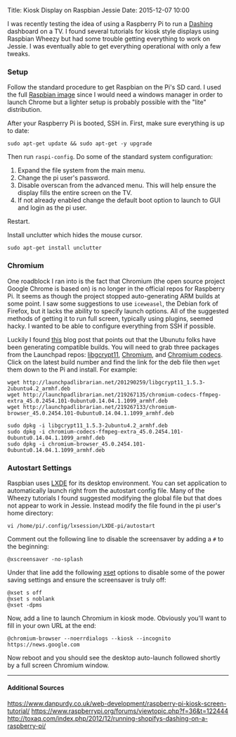 Title: Kiosk Display on Raspbian Jessie
Date: 2015-12-07 10:00

I was recently testing the idea of using a Raspberry Pi to run a [Dashing](http://dashing.io/) dashboard on a TV. I found several tutorials for kiosk style displays using Raspbian Wheezy but had some trouble getting everything to work on Jessie. I was eventually able to get everything operational with only a few tweaks.

### Setup
Follow the standard procedure to get Raspbian on the Pi's SD card. I used the full [Raspbian image](https://www.raspberrypi.org/downloads/raspbian/) since I would need a windows manager in order to launch Chrome but a lighter setup is probably possible with the "lite" distribution. 

After your Raspberry Pi is booted, SSH in. First, make sure everything is up to date:

`sudo apt-get update && sudo apt-get -y upgrade`

Then run `raspi-config`. Do some of the standard system configuration:

1. Expand the file system from the main menu.
2. Change the pi user's password. 
3. Disable overscan from the advanced menu. This will help ensure the display fills the entire screen on the TV. 
4. If not already enabled change the default boot option to launch to GUI and login as the pi user. 

Restart.

Install unclutter which hides the mouse cursor. 

`sudo apt-get install unclutter`

### Chromium

One roadblock I ran into is the fact that Chromium (the open source project Google Chrome is based on) is no longer in the official repos for Raspberry Pi. It seems as though the project stopped auto-generating ARM builds at some point. I saw some suggestions to use `iceweasel`, the Debian fork of Firefox, but it lacks the ability to specify launch options. All of the suggested methods of getting it to run full screen, typically using plugins, seemed hacky. I wanted to be able to configure everything from SSH if possible.

Luckily I found [this](http://conoroneill.net/running-the-latest-chromium-45-on-debian-jessie-on-your-raspberry-pi-2/) blog post that points out that the Ubunutu folks have been generating compatible builds. You will need to grab three packages from the Launchpad repos: [libgcrypt11](https://launchpad.net/ubuntu/trusty/armhf/libgcrypt11), [Chromium](https://launchpad.net/ubuntu/trusty/armhf/chromium-browser), and [Chromium codecs](https://launchpad.net/ubuntu/trusty/armhf/chromium-codecs-ffmpeg-extra). Click on the latest build number and find the link for the deb file then `wget` them down to the Pi and install. For example:

```language-bash
wget http://launchpadlibrarian.net/201290259/libgcrypt11_1.5.3-2ubuntu4.2_armhf.deb
wget http://launchpadlibrarian.net/219267135/chromium-codecs-ffmpeg-extra_45.0.2454.101-0ubuntu0.14.04.1.1099_armhf.deb
wget http://launchpadlibrarian.net/219267133/chromium-browser_45.0.2454.101-0ubuntu0.14.04.1.1099_armhf.deb

sudo dpkg -i libgcrypt11_1.5.3-2ubuntu4.2_armhf.deb
sudo dpkg -i chromium-codecs-ffmpeg-extra_45.0.2454.101-0ubuntu0.14.04.1.1099_armhf.deb
sudo dpkg -i chromium-browser_45.0.2454.101-0ubuntu0.14.04.1.1099_armhf.deb
```

### Autostart Settings

Raspbian uses [LXDE](http://lxde.org/lxde/) for its desktop environment. You can set application to automatically launch right from the autostart config file. Many of the Wheezy tutorials I found suggested modifying the global file but that does not appear to work in Jessie. Instead modify the file found in the pi user's home directory:

```language-bash
vi /home/pi/.config/lxsession/LXDE-pi/autostart
```

Comment out the following line to disable the screensaver by adding a `#` to the beginning:

`@xscreensaver -no-splash`

Under that line add the following [xset](http://www.x.org/archive/X11R7.5/doc/man/man1/xset.1.html) options to disable some of the power saving settings and ensure the screensaver is truly off:

```
@xset s off
@xset s noblank
@xset -dpms
```

Now, add a line to launch Chromium in kiosk mode. Obviously you'll want to fill in your own URL at the end:

`@chromium-browser --noerrdialogs --kiosk --incognito https://news.google.com`

Now reboot and you should see the desktop auto-launch followed shortly by a full screen Chromium window.

---
#### Additional Sources
https://www.danpurdy.co.uk/web-development/raspberry-pi-kiosk-screen-tutorial/
https://www.raspberrypi.org/forums/viewtopic.php?f=36&t=122444
http://toxaq.com/index.php/2012/12/running-shopifys-dashing-on-a-raspberry-pi/
